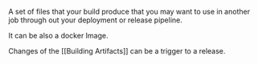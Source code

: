 A set of files that your build produce that you may want to use in another job through out your deployment or release pipeline.

It can be also a docker Image.

Changes of the [[Building Artifacts]] can be a trigger to a release.
